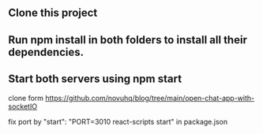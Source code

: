 ## Clone this project

## Run npm install in both folders to install all their dependencies.

## Start both servers using npm start

clone form https://github.com/novuhq/blog/tree/main/open-chat-app-with-socketIO


fix port by  "start": "PORT=3010 react-scripts start"  in package.json